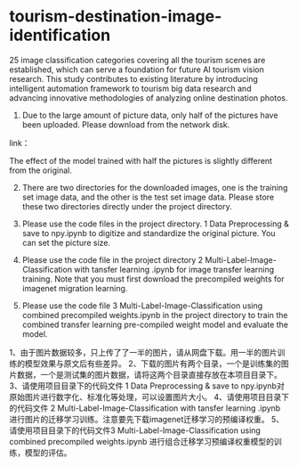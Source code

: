 # tourism-destination-image-identification
25 image classification categories covering all the tourism scenes are established, which can serve a foundation for future AI tourism vision research. This study contributes to existing literature by introducing intelligent automation framework to tourism big data research and advancing innovative methodologies of analyzing online destination photos.

1. Due to the large amount of picture data, only half of the pictures have been uploaded. Please download from the network disk.

link：

The effect of the model trained with half the pictures is slightly different from the original.

2. There are two directories for the downloaded images, one is the training set image data, and the other is the test set image data. Please store these two directories directly under the project directory.

3. Please use the code files in the project directory. 1 Data Preprocessing & save to npy.ipynb to digitize and standardize the original picture. You can set the picture size.

4. Please use the code file in the project directory 2 Multi-Label-Image-Classification with tansfer learning .ipynb for image transfer learning training. Note that you must first download the precompiled weights for imagenet migration learning.

5. Please use the code file 3 Multi-Label-Image-Classification using combined precompiled weights.ipynb in the project directory to train the combined transfer learning pre-compiled weight model and evaluate the model.



1、由于图片数据较多，只上传了了一半的图片，请从网盘下载。用一半的图片训练的模型效果与原文后有些差异。
2、下载的图片有两个目录，一个是训练集的图片数据，一个是测试集的图片数据，请将这两个目录直接存放在本项目目录下。
3、请使用项目目录下的代码文件 1  Data Preprocessing & save to npy.ipynb对原始图片进行数字化、标准化等处理，可以设置图片大小。
4、请使用项目目录下的代码文件 2 Multi-Label-Image-Classification with tansfer learning .ipynb 进行图片的迁移学习训练。注意要先下载imagenet迁移学习的预编译权重。
5、请使用项目目录下的代码文件3 Multi-Label-Image-Classification using combined precompiled weights.ipynb 进行组合迁移学习预编译权重模型的训练，模型的评估。

